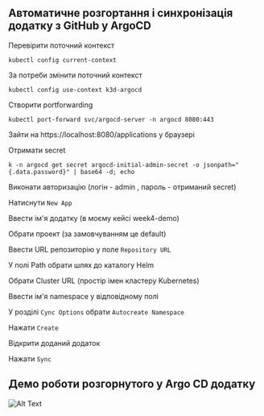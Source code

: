 ## Автоматичне розгортання і синхронізація додатку з GitHub у ArgoCD

Перевірити поточний контекст
```
kubectl config current-context
```
За потреби змінити поточний контекст
```
kubectl config use-context k3d-argocd
```
Створити portforwarding
```
kubectl port-forward svc/argocd-server -n argocd 8080:443
```
Зайти на https://localhost:8080/applications у браузері

Отримати secret 
```
k -n argocd get secret argocd-initial-admin-secret -o jsonpath="{.data.password}" | base64 -d; echo
```
Виконати авторизацію (логін - admin , пароль - отриманий secret)

Натиснути `New App`

Ввести ім'я додатку (в моєму кейсі week4-demo)

Обрати проект (за замовчуванням це default)

Ввести URL репозиторію у поле `Repository URL`

У полі Path обрати шлях до каталогу Helm

Обрати Cluster URL (простір імен кластеру Kubernetes)

Ввести ім'я namespace у відповідному полі

У розділі `Cync Options` обрати `Autocreate Namespace`

Нажати `Create`

Відкрити доданий додаток

Нажати `Sync`

## Демо роботи розгорнутого у Argo CD додатку
![Alt Text](/doc/img/mvp_demo.gif)
